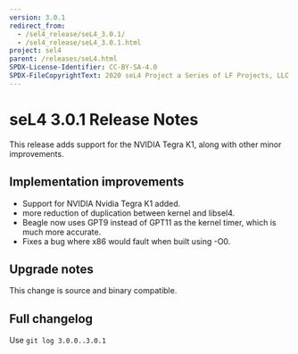 ```yaml
---
version: 3.0.1
redirect_from:
  - /sel4_release/seL4_3.0.1/
  - /sel4_release/seL4_3.0.1.html
project: sel4
parent: /releases/seL4.html
SPDX-License-Identifier: CC-BY-SA-4.0
SPDX-FileCopyrightText: 2020 seL4 Project a Series of LF Projects, LLC.
---
```

# seL4 3.0.1 Release Notes


This release adds support for the NVIDIA Tegra K1, along with other
minor improvements.

## Implementation improvements


- Support for NVIDIA Nvidia Tegra K1 added.
- more reduction of duplication between kernel and libsel4.
- Beagle now uses GPT9 instead of GPT11 as the kernel timer, which
      is much more accurate.
- Fixes a bug where x86 would fault when built using -O0.

## Upgrade notes


This change is source and binary compatible.

## Full changelog


Use `git log 3.0.0..3.0.1`
